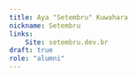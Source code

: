 ```yaml
---
title: Aya "Setembru" Kuwahara
nickname: Setembru
links:
    Site: setembru.dev.br
draft: true
role: "alumni"
---
```

